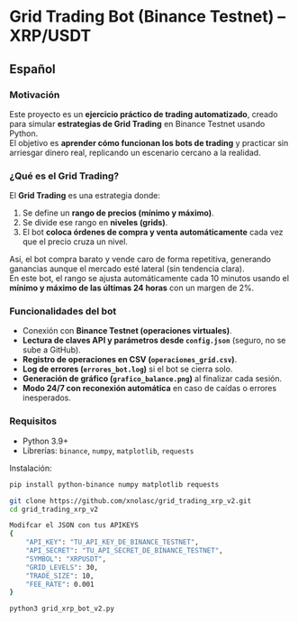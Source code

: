 # Grid Trading Bot (Binance Testnet) – XRP/USDT

## Español

### Motivación
Este proyecto es un **ejercicio práctico de trading automatizado**, creado para simular **estrategias de Grid Trading** en Binance Testnet usando Python.  
El objetivo es **aprender cómo funcionan los bots de trading** y practicar sin arriesgar dinero real, replicando un escenario cercano a la realidad.

### ¿Qué es el Grid Trading?
El **Grid Trading** es una estrategia donde:
1. Se define un **rango de precios (mínimo y máximo)**.
2. Se divide ese rango en **niveles (grids)**.
3. El bot **coloca órdenes de compra y venta automáticamente** cada vez que el precio cruza un nivel.

Así, el bot compra barato y vende caro de forma repetitiva, generando ganancias aunque el mercado esté lateral (sin tendencia clara).  
En este bot, el rango se ajusta automáticamente cada 10 minutos usando el **mínimo y máximo de las últimas 24 horas** con un margen de 2%.

### Funcionalidades del bot
- Conexión con **Binance Testnet (operaciones virtuales)**.
- **Lectura de claves API y parámetros desde `config.json`** (seguro, no se sube a GitHub).
- **Registro de operaciones en CSV (`operaciones_grid.csv`)**.
- **Log de errores (`errores_bot.log`)** si el bot se cierra solo.
- **Generación de gráfico (`grafico_balance.png`)** al finalizar cada sesión.
- **Modo 24/7 con reconexión automática** en caso de caídas o errores inesperados.

### Requisitos
- Python 3.9+
- Librerías: `binance`, `numpy`, `matplotlib`, `requests`

Instalación:
```bash
pip install python-binance numpy matplotlib requests

git clone https://github.com/xnolasc/grid_trading_xrp_v2.git
cd grid_trading_xrp_v2

Modifcar el JSON con tus APIKEYS
{
    "API_KEY": "TU_API_KEY_DE_BINANCE_TESTNET",
    "API_SECRET": "TU_API_SECRET_DE_BINANCE_TESTNET",
    "SYMBOL": "XRPUSDT",
    "GRID_LEVELS": 30,
    "TRADE_SIZE": 10,
    "FEE_RATE": 0.001
}

python3 grid_xrp_bot_v2.py
